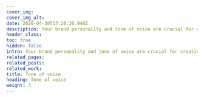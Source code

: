 ```yaml
---
cover_img: 
cover_img_alt:
date: 2020-04-30T17:28:36.948Z
description: Your brand personality and tone of voice are crucial for creating a unique and relatable identity. It humanises the brand and maintains a consistent narrative, these help build trust, differentiate from competitors, and establish a deeper connection with the target audience. 
header_class: 
toc: true
hidden: false
intro: Your brand personality and tone of voice are crucial for creating a unique and relatable identity. It humanises the brand and maintains a consistent narrative, these help build trust, differentiate from competitors, and establish a deeper connection with the target audience.
related_pages:
related_posts:
related_work:
title: Tone of voice 
heading: Tone of voice 
weight: 3
---
```

